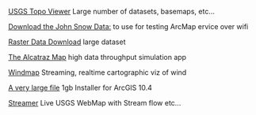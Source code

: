 [USGS Topo Viewer](http://ngmdb.usgs.gov/maps/TopoView/viewer/#4/46.35/-100.06)
Large number of datasets, basemaps, etc...

[Download the John Snow Data:](https://stanford.box.com/s/gn5f7s4lmuj1pc89m9qhjyhuct96dn9g) to use for testing ArcMap ervice over wifi

[Raster Data Download](https://stanford.box.com/s/4t4kdr9esmcuugg9ozdmzvlf3bimk8ho) large dataset

[The Alcatraz Map](https://siggyf.cartodb.com/viz/31789ef6-7df8-11e4-9574-0e018d66dc29/public_map) high data throughput simulation app

[Windmap](http://earth.nullschool.net/) Streaming, realtime cartographic viz of wind

[A very large file](https://stanford.box.com/s/oga0yy43a905s7iuehybpetvtl11jyat) 1gb Installer for ArcGIS 10.4

[Streamer](http://nationalmap.gov/streamer/webApp/streamer.html) Live USGS WebMap with Stream flow etc...
